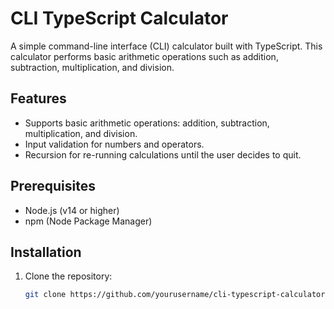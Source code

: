 # CLI TypeScript Calculator

A simple command-line interface (CLI) calculator built with TypeScript. This calculator performs basic arithmetic operations such as addition, subtraction, multiplication, and division.

## Features

- Supports basic arithmetic operations: addition, subtraction, multiplication, and division.
- Input validation for numbers and operators.
- Recursion for re-running calculations until the user decides to quit.

## Prerequisites

- Node.js (v14 or higher)
- npm (Node Package Manager)

## Installation

1. Clone the repository:

   ```bash
   git clone https://github.com/yourusername/cli-typescript-calculator.git
